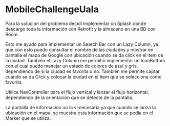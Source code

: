 # MobileChallengeUala


Para la solución del problema decidí implementar un Splash donde descargo toda la información con Retrofit y la almaceno en una BD con Room.

Esto me ayudo para implementar un Search Bar con un Lazy Column, ya que con esto puedo consultar el nombre de las ciudades y mostrar en pantalla 
el mapa de Google con ubicación cuando se da click en el item de la ciudad. También el Lazy Column me permitió implementar un IconButtom 
con el cual puedo manejar un estado de colores de azul y gris, dependiendo de si la ciudad es favorita o no. 
También me permite captar cuando se da Click y colocar la ciudad en el Item que se selecciona como favorita.

Utilice NavController para el flujo vertical y lanzar el flujo horizontal, dependiendo de la orientación que se detecte de la pantalla.

La  pantalla de información no la vi necesaria ya que cuando se lanza la ubicación en el mapa, 
se muestra esta información que se pedía en el Marker que se utiliza.
